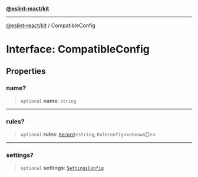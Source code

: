 [**@eslint-react/kit**](../README.md)

***

[@eslint-react/kit](../README.md) / CompatibleConfig

# Interface: CompatibleConfig

## Properties

### name?

> `optional` **name**: `string`

***

### rules?

> `optional` **rules**: [`Record`](https://www.typescriptlang.org/docs/handbook/utility-types.html#recordkeys-type)\<`string`, `RuleConfig`\<`unknown`[]\>\>

***

### settings?

> `optional` **settings**: [`SettingsConfig`](SettingsConfig.md)
